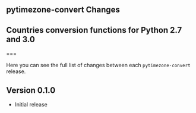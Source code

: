 ## pytimezone-convert Changes
## Countries conversion functions for Python 2.7 and 3.0
===

Here you can see the full list of changes between each `pytimezone-convert` release.

Version 0.1.0
-------------
* Initial release
